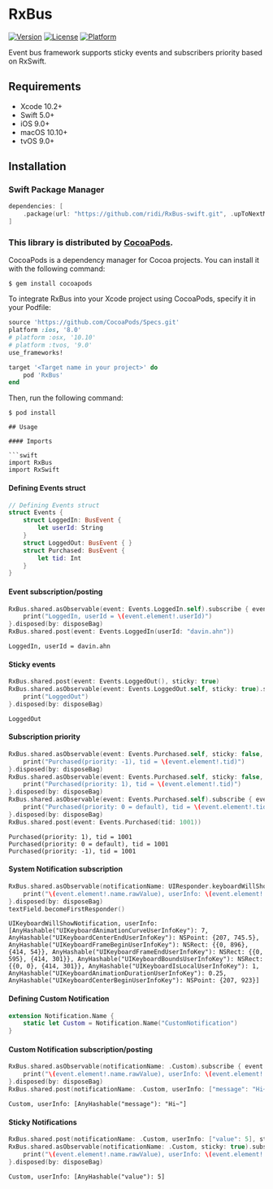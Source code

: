 # RxBus

[![Version](https://img.shields.io/cocoapods/v/RxBusForPort.svg?style=flat)](https://cocoapods.org/pods/RxBusForPort)
[![License](https://img.shields.io/cocoapods/l/RxBusForPort.svg?style=flat)](https://cocoapods.org/pods/RxBusForPort)
[![Platform](https://img.shields.io/cocoapods/p/RxBusForPort.svg?style=flat)](https://cocoapods.org/pods/RxBusForPort)


Event bus framework supports sticky events and subscribers priority based on RxSwift.

## Requirements

- Xcode 10.2+
- Swift 5.0+
- iOS 9.0+
- macOS 10.10+
- tvOS 9.0+

## Installation

### Swift Package Manager

```swift
dependencies: [
    .package(url: "https://github.com/ridi/RxBus-swift.git", .upToNextMinor(from: "0.1.0"))
]
```

### This library is distributed by [CocoaPods](https://cocoapods.org).

CocoaPods is a dependency manager for Cocoa projects. You can install it with the following command:

```
$ gem install cocoapods
```

To integrate RxBus into your Xcode project using CocoaPods, specify it in your Podfile:

```ruby
source 'https://github.com/CocoaPods/Specs.git'
platform :ios, '8.0'
# platform :osx, '10.10'
# platform :tvos, '9.0'
use_frameworks!

target '<Target name in your project>' do
    pod 'RxBus'
end
```

Then, run the following command:

```
$ pod install

## Usage

#### Imports

```swift
import RxBus
import RxSwift
```

#### Defining Events struct

```swift
// Defining Events struct
struct Events {
    struct LoggedIn: BusEvent {
        let userId: String
    }
    struct LoggedOut: BusEvent { }
    struct Purchased: BusEvent {
        let tid: Int
    }
}
```

#### Event subscription/posting

```swift
RxBus.shared.asObservable(event: Events.LoggedIn.self).subscribe { event in
    print("LoggedIn, userId = \(event.element!.userId)")
}.disposed(by: disposeBag)
RxBus.shared.post(event: Events.LoggedIn(userId: "davin.ahn"))
```

```
LoggedIn, userId = davin.ahn
```

#### Sticky events

```swift
RxBus.shared.post(event: Events.LoggedOut(), sticky: true)
RxBus.shared.asObservable(event: Events.LoggedOut.self, sticky: true).subscribe { _ in
    print("LoggedOut")
}.disposed(by: disposeBag)
```

```
LoggedOut
```

#### Subscription priority

```swift
RxBus.shared.asObservable(event: Events.Purchased.self, sticky: false, priority: -1).subscribe { event in
    print("Purchased(priority: -1), tid = \(event.element!.tid)")
}.disposed(by: disposeBag)
RxBus.shared.asObservable(event: Events.Purchased.self, sticky: false, priority: 1).subscribe { event in
    print("Purchased(priority: 1), tid = \(event.element!.tid)")
}.disposed(by: disposeBag)
RxBus.shared.asObservable(event: Events.Purchased.self).subscribe { event in
    print("Purchased(priority: 0 = default), tid = \(event.element!.tid)")
}.disposed(by: disposeBag)
RxBus.shared.post(event: Events.Purchased(tid: 1001))
```

```
Purchased(priority: 1), tid = 1001
Purchased(priority: 0 = default), tid = 1001
Purchased(priority: -1), tid = 1001
```

#### System Notification subscription

```swift
RxBus.shared.asObservable(notificationName: UIResponder.keyboardWillShowNotification).subscribe { event in
    print("\(event.element!.name.rawValue), userInfo: \(event.element!.userInfo)")
}.disposed(by: disposeBag)
textField.becomeFirstResponder()
```

```
UIKeyboardWillShowNotification, userInfo: [AnyHashable("UIKeyboardAnimationCurveUserInfoKey"): 7, AnyHashable("UIKeyboardCenterEndUserInfoKey"): NSPoint: {207, 745.5}, AnyHashable("UIKeyboardFrameBeginUserInfoKey"): NSRect: {{0, 896}, {414, 54}}, AnyHashable("UIKeyboardFrameEndUserInfoKey"): NSRect: {{0, 595}, {414, 301}}, AnyHashable("UIKeyboardBoundsUserInfoKey"): NSRect: {{0, 0}, {414, 301}}, AnyHashable("UIKeyboardIsLocalUserInfoKey"): 1, AnyHashable("UIKeyboardAnimationDurationUserInfoKey"): 0.25, AnyHashable("UIKeyboardCenterBeginUserInfoKey"): NSPoint: {207, 923}]
```

#### Defining Custom Notification

```swift
extension Notification.Name {
    static let Custom = Notification.Name("CustomNotification")
}
```

#### Custom Notification subscription/posting

```swift
RxBus.shared.asObservable(notificationName: .Custom).subscribe { event in
    print("\(event.element!.name.rawValue), userInfo: \(event.element!.userInfo)")
}.disposed(by: disposeBag)
RxBus.shared.post(notificationName: .Custom, userInfo: ["message": "Hi~"])
```

```
Custom, userInfo: [AnyHashable("message"): "Hi~"]
```

#### Sticky Notifications

```swift
RxBus.shared.post(notificationName: .Custom, userInfo: ["value": 5], sticky: true)
RxBus.shared.asObservable(notificationName: .Custom, sticky: true).subscribe { event in
    print("\(event.element!.name.rawValue), userInfo: \(event.element!.userInfo)")
}.disposed(by: disposeBag)
```

```
Custom, userInfo: [AnyHashable("value"): 5]
```
